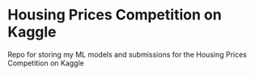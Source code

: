 # Housing Prices Competition on Kaggle
Repo for storing my ML models and submissions for the Housing Prices Competition on Kaggle

